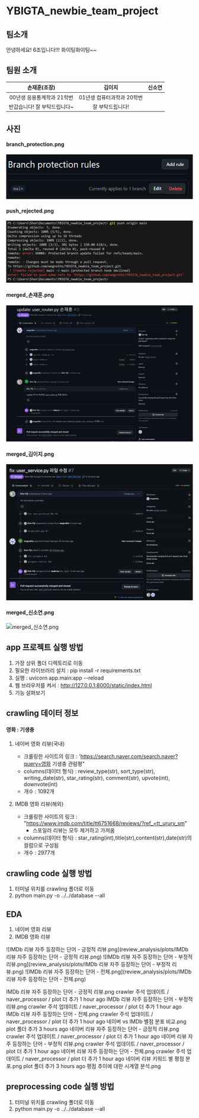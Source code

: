 # YBIGTA_newbie_team_project

## 팀소개
안녕하세요! 6조입니다!!! 화이팅화이팅~~

## 팀원 소개

| **손재훈(조장)**          | **김이지**                   | **신소연**              |
|:-------------------------:|:---------------------------:|:-----------------------:|
| 00년생 응용통계학과 21학번 | 01년생 컴퓨터과학과 20학번 | |
| 반갑습니다! 잘 부탁드립니다~ | 잘 부탁드립니다! |  |


## 사진

#### branch_protection.png
![branch_protection.png](github/branch_protection.png)

#### push_rejected.png
![push_rejected.png](github/push_rejected.png)

#### merged_손재훈.png
![merged_손재훈.png](github/merged_손재훈.png)

#### merged_김이지.png
![merged_김이지.png](github/merged_김이지.png)

#### merged_신소연.png
![merged_신소연.png](github/merged_신소연.png)

## app 프로젝트 실행 방법

1. 가장 상위 폴더 디렉토리로 이동
2. 필요한 라이브러리 설치 : pip install -r requirements.txt 
3. 실행 : uvicorn app.main:app --reload
4. 웹 브라우저를 켜서 : http://127.0.0.1:8000/static/index.html
5. 기능 살펴보기


## crawling 데이터 정보

#### 영화 : 기생충
1. 네이버 영화 리뷰(국내)
    - 크롤링한 사이트의 링크 : 'https://search.naver.com/search.naver?query=영화 기생충 관람평"
    - columns(데이터 형식) : review_type(str), sort_type(str), writing_date(str), star_rating(str), comment(str), upvote(int), downvote(int)
    - 개수 : 1092개

2. IMDB 영화 리뷰(해외)
    - 크롤링한 사이트의 링크 : "https://www.imdb.com/title/tt6751668/reviews/?ref_=tt_ururv_sm"
        - 스포일러 리뷰는 모두 제거하고 가져옴
    - columns(데이터 형식) : star_rating(int),title(str),content(str),date(str)의 컬럼으로 구성됨
    - 개수 : 2977개


## crawling code 실행 방법
1. 터미널 위치를 crawling 폴더로 이동
2. python main.py -o ../../database --all



## EDA
1. 네이버 영화 리뷰
2. IMDB 영화 리뷰

![IMDb 리뷰 자주 등장하는 단어 - 긍정적 리뷰.png](review_analysis/plots/IMDb 리뷰 자주 등장하는 단어 - 긍정적 리뷰.png)
![IMDb 리뷰 자주 등장하는 단어 - 부정적 리뷰.png](review_analysis/plots/IMDb 리뷰 자주 등장하는 단어 - 부정적 리뷰.png)
![IMDb 리뷰 자주 등장하는 단어 - 전체.png](review_analysis/plots/IMDb 리뷰 자주 등장하는 단어 - 전체.png)


IMDb 리뷰 자주 등장하는 단어 - 긍정적 리뷰.png
crawler 주석 업데이트 / naver_processor / plot 더 추가
1 hour ago
IMDb 리뷰 자주 등장하는 단어 - 부정적 리뷰.png
crawler 주석 업데이트 / naver_processor / plot 더 추가
1 hour ago
IMDb 리뷰 자주 등장하는 단어 - 전체.png
crawler 주석 업데이트 / naver_processor / plot 더 추가
1 hour ago
네이버 vs IMDb 별점 분포 비교.png
plot 폴더 추가
3 hours ago
네이버 리뷰 자주 등장하는 단어 - 긍정적 리뷰.png
crawler 주석 업데이트 / naver_processor / plot 더 추가
1 hour ago
네이버 리뷰 자주 등장하는 단어 - 부정적 리뷰.png
crawler 주석 업데이트 / naver_processor / plot 더 추가
1 hour ago
네이버 리뷰 자주 등장하는 단어 - 전체.png
crawler 주석 업데이트 / naver_processor / plot 더 추가
1 hour ago
네이버 리뷰 키워드 별 평점 분포.png
plot 폴더 추가
3 hours ago
평점 추이에 대한 시계열 분석.png

## preprocessing code 실행 방법
1. 터미널 위치를 crawling 폴더로 이동
2. python main.py -o ../../database --all

